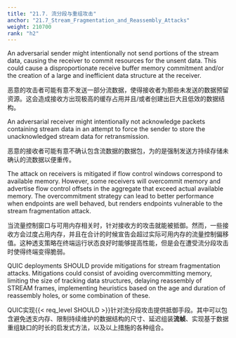 ```yaml
---
title: "21.7. 流分段与重组攻击"
anchor: "21.7_Stream_Fragmentation_and_Reassembly_Attacks"
weight: 210700
rank: "h2"
---
```


An adversarial sender might intentionally not send portions of the stream data, causing the receiver to commit resources for the unsent data. This could cause a disproportionate receive buffer memory commitment and/or the creation of a large and inefficient data structure at the receiver.

恶意的攻击者可能有意不发送一部分流数据，使得接收者为那些未发送的数据预留资源。这会造成接收方出现极高的缓存占用并且/或者创建出巨大且低效的数据结构。

An adversarial receiver might intentionally not acknowledge packets containing stream data in an attempt to force the sender to store the unacknowledged stream data for retransmission.

恶意的接收者可能有意不确认包含流数据的数据包，为的是强制发送方持续存储未确认的流数据以便重传。

The attack on receivers is mitigated if flow control windows correspond to available memory. However, some receivers will overcommit memory and advertise flow control offsets in the aggregate that exceed actual available memory. The overcommitment strategy can lead to better performance when endpoints are well behaved, but renders endpoints vulnerable to the stream fragmentation attack.

当流量控制窗口与可用内存相关时，针对接收方的攻击就能被抵御。然而，一些接收方会过度占用内存，并且在合计的时候宣告会超过实际可用内存的流量控制偏移值。这种透支策略在终端运行状态良好时能够提高性能，但是会在遭受流分段攻击时使得终端变得脆弱。

QUIC deployments SHOULD provide mitigations for stream fragmentation attacks. Mitigations could consist of avoiding overcommitting memory, limiting the size of tracking data structures, delaying reassembly of STREAM frames, implementing heuristics based on the age and duration of reassembly holes, or some combination of these.

QUIC实现{{< req_level SHOULD >}}针对流分段攻击提供抵御手段。其中可以包含避免透支内存、限制持续维护的数据结构的尺寸、延迟组装**流帧**、实现基于数据重组缺口的时长的启发式方法，以及以上措施的各种组合。
